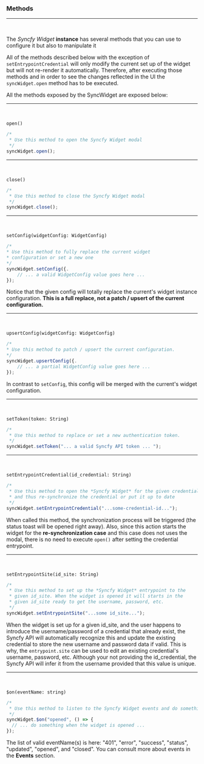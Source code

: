 ### Methods

---

<br />

The _Syncfy Widget_ **instance** has several methods that you can use to configure it but also to manipulate it

All of the methods described below with the exception of `setEntrypointCredential` will only modify the current set up of the widget but will not re-render it automatically. Therefore, after executing those methods and in order to see the changes reflected in the UI the `syncWidget.open` method has to be executed.

All the methods exposed by the SyncWidget are exposed below:

---

<br />

`open()`

```javascript
/*
 * Use this method to open the Syncfy Widget modal
 */
syncWidget.open();
```

---

<br />

`close()`

```javascript
/*
 * Use this method to close the Syncfy Widget modal
 */
syncWidget.close();
```

---

<br />

`setConfig(widgetConfig: WidgetConfig)`

```javascript
/*
* Use this method to fully replace the current widget
* configuration or set a new one
*/
syncWidget.setConfig({.
    // ... a valid WidgetConfig value goes here ...
});
```

Notice that the given config will totally replace the current's widget instance configuration. **This is a full replace, not a patch / upsert of the current configuration.**

---

<br />

`upsertConfig(widgetConfig: WidgetConfig)`

```javascript
/*
* Use this method to patch / upsert the current configuration.
*/
syncWidget.upsertConfig({.
    // ... a partial WidgetConfig value goes here ...
});
```

In contrast to `setConfig`, this config will be merged with the current's widget configuration.

---

<br />

`setToken(token: String)`

```javascript
/*
 * Use this method to replace or set a new authentication token.
 */
syncWidget.setToken("... a valid Syncfy API token ... ");
```

---

<br />

`setEntrypointCredential(id_credential: String)`

```javascript
/*
 * Use this method to open the *Syncfy Widget* for the given credential
 * and thus re-synchronize the credential or put it up to date
 */
syncWidget.setEntrypointCredential("...some-credential-id...");
```

When called this method, the synchronization process will be triggered (the status toast will be opened right away). Also, since this action starts the widget for the **re-synchronization case** and this case does not uses the modal, there is no need to execute `open()` after setting the credential entrypoint.

---

<br />

`setEntrypointSite(id_site: String)`

```javascript
/*
 * Use this method to set up the *Syncfy Widget* entrypoint to the
 * given id_site. When the widget is opened it will starts in the
 * given id_site ready to get the username, password, etc.
 */
syncWidget.setEntrypointSite("...some id_site...");
```

When the widget is set up for a given id_site, and the user happens to introduce the username/password of a credential that already exist, the Syncfy API will automatically recognize this and update the existing credential to store the new username and password data if valid. This is why, the `entrypoint.site` can be used to edit an existing credential's username, password, etc. Although your not providing the id_credential, the Syncfy API will infer it from the username provided that this value is unique.

---

<br />

`$on(eventName: string)`

```javascript
/*
 * Use this method to listen to the Syncfy Widget events and do something
 */
syncWidget.$on("opened", () => {
  // ... do something when the widget is opened ...
});
```

The list of valid eventName(s) is here: "401", "error", "success", "status", "updated", "opened", and "closed". You can consult more about events in the **Events** section.
